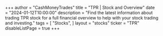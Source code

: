 +++
author = "CashMoneyTrades"
title = "TPR | Stock and Overview"
date = "2024-01-12T10:00:00"
description = "Find the latest information about trading TPR stock for a full financial overview to help with your stock trading and investing."
tags = [
   "Stocks",
]
layout = "stocks"
ticker = "TPR"
disableListPage = true
+++
